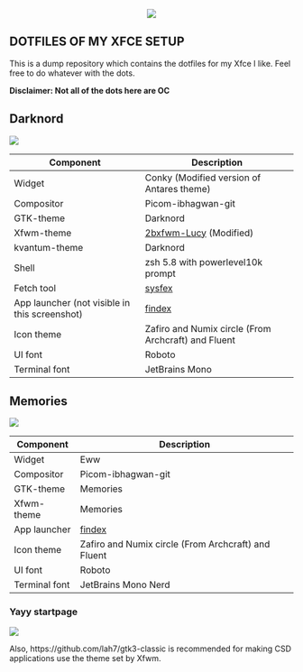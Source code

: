 <p align="center"><img src="https://github.com/mehedirm6244/My_XFCE_dotties/blob/main/images/banner.png"></p>

## DOTFILES OF MY XFCE SETUP
This is a dump repository which contains the dotfiles for my Xfce I like. Feel free to do whatever with the dots.

<b>Disclaimer: Not all of the dots here are OC</b>

## Darknord
![](https://github.com/mehedirm6244/My_XFCE_dotties/blob/main/images/darknord.png)

Component | Description
------------- | -------------
Widget | Conky (Modified version of Antares theme)
Compositor | Picom-ibhagwan-git
GTK-theme | Darknord
Xfwm-theme | [2bxfwm-Lucy](https://github.com/addy-dclxvi/xfwm4-theme-collections/tree/master/2bxfwm-Lucy) (Modified)
kvantum-theme | Darknord
Shell | zsh 5.8 with powerlevel10k prompt
Fetch tool | [sysfex](https://github.com/mehedirm6244/sysfex)
App launcher (not visible in this screenshot) | [findex](https://github.com/mdgaziur/findex)
Icon theme | Zafiro and Numix circle (From Archcraft) and Fluent 
UI font | Roboto
Terminal font | JetBrains Mono


## Memories
![](https://github.com/mebesus/My_XFCE_dotties/blob/main/images/memories.png)

Component | Description
------------- | -------------
Widget | Eww
Compositor | Picom-ibhagwan-git
GTK-theme | Memories
Xfwm-theme | Memories
App launcher | [findex](https://github.com/mdgaziur/findex)
Icon theme | Zafiro and Numix circle (From Archcraft) and Fluent 
UI font | Roboto
Terminal font | JetBrains Mono Nerd

### Yayy startpage
![](https://github.com/mebesus/My_XFCE_dotties/blob/main/images/startpage_memories.png)


<p>
    Also, https://github.com/lah7/gtk3-classic is recommended for making CSD applications use the theme set by Xfwm.
</p>

